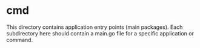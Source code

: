 # cmd
This directory contains application entry points (main packages). Each subdirectory here should contain a main.go file for a specific application or command.
